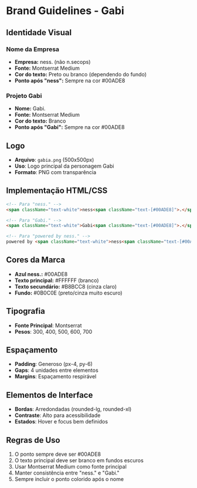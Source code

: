 # Brand Guidelines - Gabi

## Identidade Visual

### Nome da Empresa
- **Empresa:** ness. (não n.secops)
- **Fonte:** Montserrat Medium
- **Cor do texto:** Preto ou branco (dependendo do fundo)
- **Ponto após "ness":** Sempre na cor #00ADE8

### Projeto Gabi
- **Nome:** Gabi.
- **Fonte:** Montserrat Medium
- **Cor do texto:** Branco
- **Ponto após "Gabi":** Sempre na cor #00ADE8

## Logo
- **Arquivo**: `gabia.png` (500x500px)
- **Uso**: Logo principal da personagem Gabi
- **Formato**: PNG com transparência

## Implementação HTML/CSS
```html
<!-- Para "ness." -->
<span className="text-white">ness<span className="text-[#00ADE8]">.</span></span>

<!-- Para "Gabi." -->
<span className="text-white">Gabi<span className="text-[#00ADE8]">.</span></span>

<!-- Para "powered by ness." -->
powered by <span className="text-white">ness<span className="text-[#00ADE8]">.</span></span>
```

## Cores da Marca
- **Azul ness.:** #00ADE8
- **Texto principal:** #FFFFFF (branco)
- **Texto secundário:** #B8BCC8 (cinza claro)
- **Fundo:** #0B0C0E (preto/cinza muito escuro)

## Tipografia
- **Fonte Principal**: Montserrat
- **Pesos**: 300, 400, 500, 600, 700

## Espaçamento
- **Padding**: Generoso (px-4, py-6)
- **Gaps**: 4 unidades entre elementos
- **Margins**: Espaçamento respirável

## Elementos de Interface
- **Bordas**: Arredondadas (rounded-lg, rounded-xl)
- **Contraste**: Alto para acessibilidade
- **Estados**: Hover e focus bem definidos

## Regras de Uso
1. O ponto sempre deve ser #00ADE8
2. O texto principal deve ser branco em fundos escuros
3. Usar Montserrat Medium como fonte principal
4. Manter consistência entre "ness." e "Gabi."
5. Sempre incluir o ponto colorido após o nome
